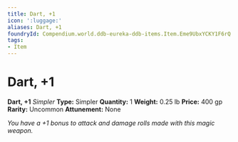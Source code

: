 ```yaml
---
title: Dart, +1
icon: ':luggage:'
aliases: Dart, +1
foundryId: Compendium.world.ddb-eureka-ddb-items.Item.Eme9UbxYCKY1F6rQ
tags:
- Item
---
```


# Dart, +1

**Dart, +1**
_Simpler_
**Type:** Simpler
**Quantity:** 1
**Weight:** 0.25 lb
**Price:** 400 gp
**Rarity:** Uncommon
**Attunement:** None

*You have a +1 bonus to attack and damage rolls made with this magic weapon.*